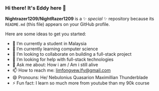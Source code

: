 ### Hi there! It's Eddy here 👋


**Nightrazer1209/NightRazer1209** is a ✨ _special_ ✨ repository because its `README.md` (this file) appears on your GitHub profile.

Here are some ideas to get you started:

- 🔭 I’m currently a student in Malaysia
- 🌱 I’m currently learning computer science        
- 👯 I’m looking to collaborate on building a full-stack project
- 🤔 I’m looking for help with full-stack technologies
- 💬 Ask me about: How i am / Am i still alive
- 📫 How to reach me: limfongyew.lfy@gmail.com
- 😄 Pronouns: He/ Nebulonius Quasarion Maximillian Thunderblade 
- ⚡ Fun fact: I learn so much more from youtube than my 90k course 

